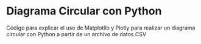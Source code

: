 # Diagrama Circular con Python
Código para explicar el uso de Matplotlib y Plotly para realizar un diagrama circular con Python a partir de un archivo de datos CSV
